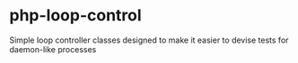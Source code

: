 # php-loop-control

Simple loop controller classes designed to make it easier to devise tests for daemon-like processes

